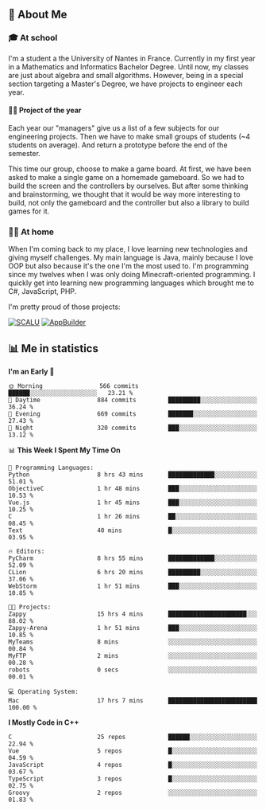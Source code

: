 ## 👀 About Me

### 🎓 At school

I'm a student a the University of Nantes in France. Currently in my first year in a Mathematics and Informatics Bachelor Degree. Until now, my classes are just about algebra and small algorithms. However, being in a special section targeting a Master's Degree, we have projects to engineer each year. 

#### 🔧🔬 Project of the year

Each year our "managers" give us a list of a few subjects for our engineering projects. Then we have to make small groups of students (~4 students on average). And return a prototype before the end of the semester.

This time our group, choose to make a game board. At first, we have been asked to make a single game on a homemade gameboard. So we had to build the screen and the controllers by ourselves. 
But after some thinking and brainstorming, we thought that it would be way more interesting to build, not only the gameboard and the controller but also a library to build games for it.

### 👨‍💻 At home

When I'm coming back to my place, I love learning new technologies and giving myself challenges. My main language is Java, mainly because I love OOP but also because it's the one I'm the most used to. I'm programming since my twelves when I was only doing Minecraft-oriented programming.  I quickly get into learning new programming languages which brought me to C#, JavaScript, PHP. 

I'm pretty proud of those projects:

[![SCALU](https://github-readme-stats.vercel.app/api/pin?username=renardfute&repo=SCALU)](https://github.com/renardfute/scalu)
[![AppBuilder](https://github-readme-stats.vercel.app/api/pin?username=pulsedev2&repo=AppBuilder)](https://github.com/pulsedev2/AppBuilder)

## 📊 Me in statistics
<!--START_SECTION:waka-->
**I'm an Early 🐤** 

```text
🌞 Morning                566 commits         ██████░░░░░░░░░░░░░░░░░░░   23.21 % 
🌆 Daytime                884 commits         █████████░░░░░░░░░░░░░░░░   36.24 % 
🌃 Evening                669 commits         ███████░░░░░░░░░░░░░░░░░░   27.43 % 
🌙 Night                  320 commits         ███░░░░░░░░░░░░░░░░░░░░░░   13.12 % 
```


📊 **This Week I Spent My Time On** 

```text
💬 Programming Languages: 
Python                   8 hrs 43 mins       █████████████░░░░░░░░░░░░   51.01 % 
ObjectiveC               1 hr 48 mins        ███░░░░░░░░░░░░░░░░░░░░░░   10.53 % 
Vue.js                   1 hr 45 mins        ███░░░░░░░░░░░░░░░░░░░░░░   10.25 % 
C                        1 hr 26 mins        ██░░░░░░░░░░░░░░░░░░░░░░░   08.45 % 
Text                     40 mins             █░░░░░░░░░░░░░░░░░░░░░░░░   03.95 % 

🔥 Editors: 
PyCharm                  8 hrs 55 mins       █████████████░░░░░░░░░░░░   52.09 % 
CLion                    6 hrs 20 mins       █████████░░░░░░░░░░░░░░░░   37.06 % 
WebStorm                 1 hr 51 mins        ███░░░░░░░░░░░░░░░░░░░░░░   10.85 % 

🐱‍💻 Projects: 
Zappy                    15 hrs 4 mins       ██████████████████████░░░   88.02 % 
Zappy-Arena              1 hr 51 mins        ███░░░░░░░░░░░░░░░░░░░░░░   10.85 % 
MyTeams                  8 mins              ░░░░░░░░░░░░░░░░░░░░░░░░░   00.84 % 
MyFTP                    2 mins              ░░░░░░░░░░░░░░░░░░░░░░░░░   00.28 % 
robots                   0 secs              ░░░░░░░░░░░░░░░░░░░░░░░░░   00.01 % 

💻 Operating System: 
Mac                      17 hrs 7 mins       █████████████████████████   100.00 % 
```

**I Mostly Code in C++** 

```text
C                        25 repos            ██████░░░░░░░░░░░░░░░░░░░   22.94 % 
Vue                      5 repos             █░░░░░░░░░░░░░░░░░░░░░░░░   04.59 % 
JavaScript               4 repos             █░░░░░░░░░░░░░░░░░░░░░░░░   03.67 % 
TypeScript               3 repos             █░░░░░░░░░░░░░░░░░░░░░░░░   02.75 % 
Groovy                   2 repos             ░░░░░░░░░░░░░░░░░░░░░░░░░   01.83 % 
```




<!--END_SECTION:waka-->
